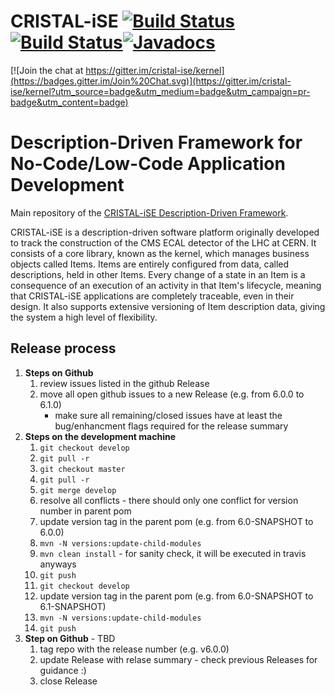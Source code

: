 CRISTAL-iSE [![Build Status](https://img.shields.io/travis/com/cristal-ise/cristal-ise/master?label=master)](https://travis-ci.org/cristal-ise/cristal-ise)[![Build Status](https://img.shields.io/travis/com/cristal-ise/cristal-ise/develop?label=develop)](https://travis-ci.org/cristal-ise/cristal-ise)[![Javadocs](http://javadoc.io/badge/org.cristalise/cristalise.svg)](http://javadoc.io/doc/org.cristalise)
==================

[![Join the chat at https://gitter.im/cristal-ise/kernel](https://badges.gitter.im/Join%20Chat.svg)](https://gitter.im/cristal-ise/kernel?utm_source=badge&utm_medium=badge&utm_campaign=pr-badge&utm_content=badge)

# Description-Driven Framework for No-Code/Low-Code Application Development 
Main repository of the [CRISTAL-iSE Description-Driven Framework](http://cristal-ise.github.io/).

CRISTAL-iSE is a description-driven software platform originally developed to track the construction of the CMS ECAL detector of the LHC at CERN. It consists of a core library, known as the kernel, which manages business objects called Items. Items are entirely configured from data, called descriptions, held in other Items. Every change of a state in an Item is a consequence of an execution of an activity in that Item's lifecycle, meaning that CRISTAL-iSE applications are completely traceable, even in their design. It also supports extensive versioning of Item description data, giving the system a high level of flexibility.


## Release process
1. **Steps on Github**
   1. review issues listed in the github Release
   1. move all open github issues to a new Release (e.g. from 6.0.0 to 6.1.0)
      - make sure all remaining/closed issues have at least the bug/enhancment flags required for the release summary
1. **Steps on the development machine**
   1. `git checkout develop`
   1. `git pull -r`
   1. `git checkout master`
   1. `git pull -r`
   1. `git merge develop`
   1. resolve all conflicts - there should only one conflict for version number in parent pom
   1. update version tag in the parent pom (e.g. from 6.0-SNAPSHOT to 6.0.0)
   1. `mvn -N versions:update-child-modules`
   1. `mvn clean install` - for sanity check, it will be executed in travis anyways
   1. `git push`
   1. `git checkout develop`
   1. update version tag in the parent pom (e.g. from 6.0-SNAPSHOT to 6.1-SNAPSHOT)
   1. `mvn -N versions:update-child-modules`
   1. `git push`
1. **Step on Github** - TBD
   1. tag repo with the release number (e.g. v6.0.0)
   1. update Release with relase summary - check previous Releases for guidance :)
   1. close Release
